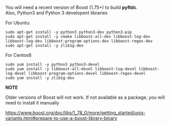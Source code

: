 You will need  a recent version of Boost (1.75+) to build **pyftdc**.  
Also, Python3 and Python 3 developent libraries


For Ubuntu:
``` 
sudo apt-get install -y python3 python3-dev python3-pip
sudo apt-get install -y cmake libboost-all-dev libboost-log-dev libboost-log-dev libboost-program-options-dev libboost-regex-dev 
sudo apt-get install -y zlib1g-dev
```

For Centos8
```
sudo yum install -y python3 python3-devel
sudo yum install -y libboost-all-devel libboost-log-devel libboost-log-devel libboost-program-options-devel libboost-regex-devel
sudo yum install -y zlib1g-dev
```


**NOTE**

Older versions of Boost will not work. If not available as a package, you will need to install it manually

https://www.boost.org/doc/libs/1_78_0/more/getting_started/unix-variants.html#prepare-to-use-a-boost-library-binary

